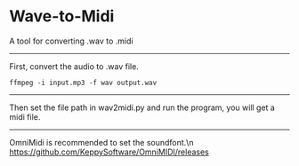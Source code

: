 # Wave-to-Midi
A tool for converting .wav to .midi

***

First, convert the audio to .wav file.
```
ffmpeg -i input.mp3 -f wav output.wav
```

***
Then set the file path in wav2midi.py and run the program, you will get a midi file.

***
OmniMidi is recommended to set the soundfont.\n
https://github.com/KeppySoftware/OmniMIDI/releases
